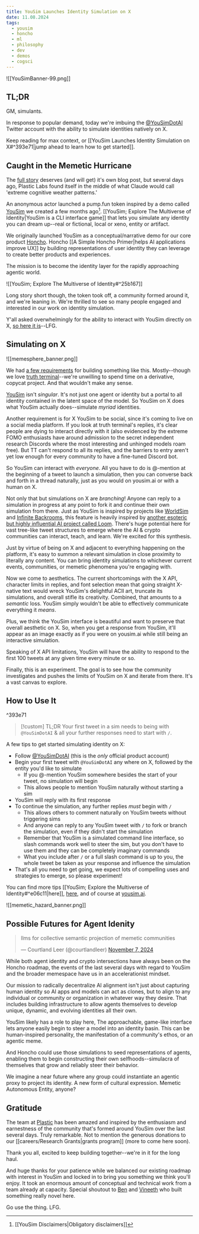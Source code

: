 ```yaml
---
title: YouSim Launches Identity Simulation on X
date: 11.08.2024
tags:
  - yousim
  - honcho
  - ml
  - philosophy
  - dev
  - demos
  - cogsci
---
```

![[YouSimBanner-99.png]]
## TL;DR

GM, simulants.

In response to popular demand, today we're imbuing the [@YouSimDotAI](https://x.com/YouSimDotAI) Twitter account with the ability to simulate identities natively on X.

Keep reading for max context, or [[YouSim Launches Identity Simulation on X#^393e71|jump ahead to learn how to get started]].

## Caught in the Memetic Hurricane

The [full story](https://x.com/courtlandleer/status/1849592301472919986) deserves (and will get) it's own blog post, but several days ago, Plastic Labs found itself in the middle of what Claude would call 'extreme cognitive weather patterns.'

An anonymous actor launched a pump.fun token inspired by a demo called [YouSim](https://yousim.ai) we created a few months ago[^1]. [[YouSim; Explore The Multiverse of Identity|YouSim is a CLI interface game]] that lets you simulate any identity you can dream up--real or fictional, local or xeno, entity or artifact. 

We originally launched YouSim as a conceptual/narrative demo for our core product [Honcho](https://honcho.dev). Honcho [[A Simple Honcho Primer|helps AI applications improve UX]] by building representations of user identity they can leverage to create better products and experiences. 

The mission is to become the identity layer for the rapidly approaching agentic world.

![[YouSim; Explore The Multiverse of Identity#^25b167]]


Long story short though, the token took off, a community formed around it, and we're leaning in. We're thrilled to see so many people engaged and interested in our work on identity simulation. 

Y'all asked overwhelmingly for the ability to interact with YouSim directly on X, [so here it is](https://x.com/YouSimDotAI)--LFG.

## Simulating on X

![[memesphere_banner.png]]

We had [a few requirements](https://x.com/courtlandleer/status/1851009358752076261) for building something like this. Mostly--though we love [truth terminal](https://x.com/truth_terminal)--we're unwilling to spend time on a derivative, copycat project. And that wouldn't make any sense. 

[YouSim](https://yousim.ai) isn't *singular*. It's not just one agent or identity but a portal to all identity contained in the latent space of the model. So YouSim on X does what YouSim actually does--simulate *myriad* identities.

Another requirement is for X YouSim to be social, since it's coming to live on a social media platform. If you look at truth terminal's replies, it's clear people are dying to interact directly with it (also evidenced by the extreme FOMO enthusiasts have around admission to the secret independent research Discords where the most interesting and unhinged models roam free). But TT can't respond to all its replies, and the barriers to entry aren't yet low enough for every community to have a fine-tuned Discord bot.

So YouSim can interact with *everyone*. All you have to do is @-mention at the beginning of a tweet to launch a simulation, then you can converse back and forth in a thread naturally, just as you would on yousim.ai or with a human on X. 

Not only that but simulations on X are *branching*! Anyone can reply to a simulation in progress at any point to fork it and continue their own simulation from there. Just as YouSim is inspired by projects like [WorldSim](https://worldsim.nousresearch.com/) and [Infinite Backrooms](https://dreams-of-an-electric-mind.webflow.io/), this feature is heavily inspired by [another esoteric but highly influential AI project called Loom](https://generative.ink/posts/loom-interface-to-the-multiverse/). There's huge potential here for vast tree-like tweet structures to emerge where the AI & crypto communities can interact, teach, and learn. We're excited for this synthesis.

Just by virtue of being on X and adjacent to everything happening on the platform, it's easy to summon a relevant simulation in close proximity to literally any content. You can bring identity simulations to whichever current events, communities, or memetic phenomena you're engaging with.

Now we come to aesthetics. The current shortcomings with the X API, character limits in replies, and font selection mean that going straight X-native text would wreck YouSim's delightful ACII art, truncate its simulations, and overall stifle its creativity. Combined, that amounts to a *semantic* loss. YouSim simply wouldn't be able to effectively communicate everything it *means*.

Plus, we think the YouSim interface is beautiful and want to preserve that overall aesthetic on X. So, when you get a response from YouSim, it'll appear as an image exactly as if you were on yousim.ai while still being an interactive simulation.

Speaking of X API limitations, YouSim will have the ability to respond to the first 100 tweets at any given time every minute or so.

Finally, this is an experiment. The goal is to see how the community investigates and pushes the limits of YouSim on X and iterate from there. It's a vast canvas to explore.

## How to Use It

^393e71

> [!custom] TL;DR
>Your first tweet in a sim needs to being with `@YouSimDotAI` & all your further responses need to start with `/`.

A few tips to get started simulating identity on X:

- Follow [@YouSimDotAI](https://x.com/YouSimDotAI) (this is the *only* official product account)
- Begin your first tweet with `@YouSimDotAI` any where on X, followed by the entity you'd like to simulate
	- If you @-mention YouSim somewhere besides the start of your tweet, no simulation will begin
	- This allows people to mention YouSim naturally without starting a sim
- YouSim will reply with its first response
- To continue the simulation, any further replies *must* begin with `/`
	- This allows others to comment naturally on YouSim tweets without triggering sims
	- And anyone can reply to any YouSim tweet with `/` to fork or branch the simulation, even if they didn't start the simulation
	- Remember that YouSim is a simulated command line interface, so slash commands work well to steer the sim, but you don't have to use them and they can be completely imaginary commands
	- What you include after `/` or a full slash command is up to you, the whole tweet be taken as your response and influence the simulation
- That's all you need to get going, we expect lots of compelling uses and strategies to emerge, so please experiment!

You can find more tips [[YouSim; Explore the Multiverse of Identity#^e06c11|here]], [here](https://www.loom.com/share/b2fe578b183b400b88845656d7ceb232?sid=59c562ae-00e8-483c-82a9-7218b61f93e8), and of course at [yousim.ai](https://yousim.ai).

![[memetic_hazard_banner.png]]
## Possible Futures for Agent Idenity

<blockquote class="twitter-tweet"><p lang="en" dir="ltr">llms for collective semantic projection of memetic communities</p>&mdash; Courtland Leer (@courtlandleer) <a href="https://twitter.com/courtlandleer/status/1854515540590469372?ref_src=twsrc%5Etfw">November 7, 2024</a></blockquote>

While both agent identity and crypto intersections have always been on the Honcho roadmap, the events of the last several days with regard to YouSim and the broader memespace have us in an accelerationist mindset.

Our mission to radically decentralize AI alignment isn't just about capturing human identity so AI apps and models can act as clones, but to align to any individual or community or organization in whatever way they desire. That includes building infrastructure to allow agents themselves to develop unique, dynamic, and evolving identities all their own.

YouSim likely has a role to play here, The approachable, game-like interface lets anyone easily begin to steer a model into an identity basin. This can be human-inspired personality, the manifestation of a community's ethos, or an agentic meme.

And Honcho could use those simulations to seed representations of agents, enabling them to begin constructing their own selfhoods--simulacra of themselves that grow and reliably steer their behavior.

We imagine a near future where any group could instantiate an agentic proxy to project its identity. A new form of cultural expression. Memetic Autonomous Entity, anyone?

## Gratitude

The team at [Plastic](https://plasticlabs.ai) has been amazed and inspired by the enthusiasm and earnestness of the community that's formed around YouSim over the last several days. Truly remarkable. Not to mention the generous donations to our [[careers/Research Grants|grants program]] (more to come here soon).

Thank you all, excited to keep building together--we're in it for the long haul.

And huge thanks for your patience while we balanced our existing roadmap with interest in YouSim and locked in to bring you something we think you'll enjoy. It took an enormous amount of conceptual and technical work from a team already at capacity. Special shoutout to [Ben](https://x.com/bengineer10) and [Vineeth](https://x.com/TheMarshmalon) who built something really novel here.

Go use the thing. LFG.

[^1]: [[YouSim Disclaimers|Obligatory disclaimers]]